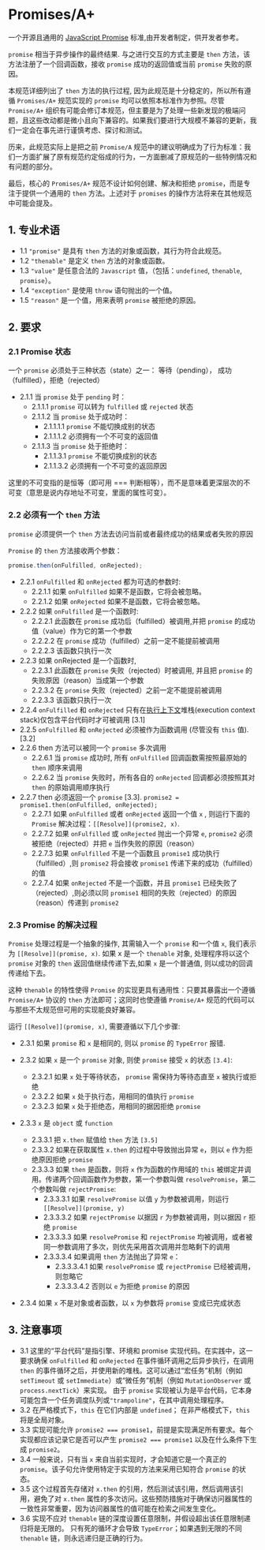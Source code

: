 # Promises/A+

一个开源且通用的 [JavaScript Promise](https://promisesaplus.com/) 标准,由开发者制定，供开发者参考。

`promise` 相当于异步操作的最终结果. 与之进行交互的方式主要是 `then` 方法，该方法注册了一个回调函数，接收 `promise` 成功的返回值或当前 `promise` 失败的原因。

本规范详细列出了 `then` 方法的执行过程, 因为此规范是十分稳定的，所以所有遵循 `Promises/A+` 规范实现的 `promise` 均可以依照本标准作为参照。尽管 `Promise/A+` 组织有可能会修订本规范，但主要是为了处理一些新发现的极端问题，且这些改动都是微小且向下兼容的。如果我们要进行大规模不兼容的更新，我们一定会在事先进行谨慎考虑、探讨和测试。

历来，此规范实际上是把之前 `Promise/A` 规范中的建议明确成为了行为标准：我们一方面扩展了原有规范约定俗成的行为，一方面删减了原规范的一些特例情况和有问题的部分。

最后，核心的 `Promises/A+` 规范不设计如何创建、解决和拒绝 `promise`，而是专注于提供一个通用的 `then` 方法。上述对于 `promises` 的操作方法将来在其他规范中可能会提及。

## 1. 专业术语

- 1.1 `"promise"` 是具有 `then` 方法的对象或函数，其行为符合此规范。
- 1.2 `"thenable"` 是定义 `then` 方法的对象或函数。
- 1.3 `"value"` 是任意合法的 `Javascript` 值，（包括：`undefined`, `thenable`, `promise`）。
- 1.4 `"exception"` 是使用 `throw` 语句抛出的一个值。
- 1.5 `"reason"` 是一个值，用来表明 `promise` 被拒绝的原因。

## 2. 要求

### 2.1 Promise 状态

一个 `promise` 必须处于三种状态（state）之一： 等待（pending）， 成功（fulfilled），拒绝（rejected）

- 2.1.1 当 `promise` 处于 `pending` 时：
  - 2.1.1.1 `promise` 可以转为 `fulfilled` 或 `rejected` 状态
  - 2.1.1.2 当 `promise` 处于成功时：
    - 2.1.1.1.1 `promise` 不能切换成别的状态
    - 2.1.1.1.2 必须拥有一个不可变的返回值
  - 2.1.1.3 当 `promise` 处于拒绝时：
    - 2.1.1.3.1 `promise` 不能切换成别的状态
    - 2.1.1.3.2 必须拥有一个不可变的返回原因

这里的不可变指的是恒等（即可用 === 判断相等），而不是意味着更深层次的不可变（意思是说内存地址不可变，里面的属性可变）。

### 2.2 必须有⼀个 `then` ⽅法

`promise` 必须提供一个 `then` 方法去访问当前或者最终成功的结果或者失败的原因

`Promise` 的 `then` 方法接收两个参数：

```js
promise.then(onFulfilled, onRejected);
```

- 2.2.1 `onFulfilled` 和 `onRejected` 都为可选的参数时:
  - 2.2.1.1 如果 `onFulfilled` 如果不是函数，它将会被忽略。
  - 2.2.1.2 如果 `onRejected` 如果不是函数，它将会被忽略。
- 2.2.2 如果 `onFulfilled` 是一个函数时:
  - 2.2.2.1 此函数在 `promise` 成功后（fulfilled）被调用,并把 `promise` 的成功值（value）作为它的第一个参数
  - 2.2.2.2 在 `promise` 成功（fulfilled）之前一定不能提前被调用
  - 2.2.2.3 该函数只执行一次
- 2.2.3 如果 onRejected 是一个函数时,
  - 2.2.3.1 此函数在 `promise` 失败（rejected）时被调用, 并且把 `promise` 的失败原因（reason）当成第一个参数
  - 2.2.3.2 在 `promise` 失败（rejected）之前一定不能提前被调用
  - 2.2.3.3 该函数只执行一次
- 2.2.4 `onFulfilled` 和 `onRejected` 只有在[执行上下文](https://es5.github.io/#x10.3)堆栈(execution context stack)仅包含平台代码时才可被调用 [3.1]
- 2.2.5 `onFulfilled` 和 `onRejected` 必须被作为函数调用 (尽管没有 `this` 值). [3.2]
- 2.2.6 then 方法可以被同一个 `promise` 多次调用
  - 2.2.6.1 当 `promise` 成功时, 所有 `onFulfilled` 回调函数需按照最原始的 `then` 顺序来调用
  - 2.2.6.2 当 `promise` 失败时，所有各自的 `onRejected` 回调都必须按照其对 `then` 的原始调用顺序执行
- 2.2.7 then 必须返回一个 `promise` [3.3]. `promise2 = promise1.then(onFulfilled, onRejected);`
  - 2.2.7.1 如果 `onFulfilled` 或者 `onRejected` 返回一个值 `x` , 则运行下面的 `Promise` 解决过程：`[[Resolve]](promise2, x)`.
  - 2.2.7.2 如果 `onFulfilled` 或 `onRejected` 抛出一个异常 `e`, `promise2` 必须被拒绝（rejected）并把 `e` 当作失败的原因（reason）
  - 2.2.7.3 如果 `onFulfilled` 不是一个函数且 `promise1` 成功执行（fulfilled）,则 `promise2` 将会接收 `promise1` 传递下来的成功（fulfilled）的值
  - 2.2.7.4 如果 `onRejected` 不是一个函数，并且 `promise1` 已经失败了（rejected）,则必须以同 `promise1` 相同的失败（rejected）的原因（reason）传递到 `promise2`

### 2.3 Promise 的解决过程

`Promise` 处理过程是一个抽象的操作, 其需输入一个 `promise` 和一个值 `x`, 我们表示为 `[[Resolve]](promise, x)`. 如果 x 是一个 `thenable` 对象, 处理程序将以这个 `promise` 对象的 `then` 返回值继续传递下去,如果 `x` 是一个普通值, 则以成功的回调传递给下去。

这种 `thenable` 的特性使得 `Promise` 的实现更具有通用性：只要其暴露出一个遵循 `Promise/A+` 协议的 `then` 方法即可；这同时也使遵循 `Promise/A+` 规范的代码可以与那些不太规范但可用的实现能良好兼容。

运行 `[[Resolve]](promise, x)`, 需要遵循以下几个步骤:

- 2.3.1 如果 `promise` 和 `x` 是相同的, 则以 `promise` 的 `TypeError` 报错.
- 2.3.2 如果 `x` 是一个 `promise` 对象, 则使 `promise` 接受 `x` 的状态 `[3.4]`:
  - 2.3.2.1 如果 `x` 处于等待状态， `promise` 需保持为等待态直至 `x` 被执行或拒绝
  - 2.3.2.2 如果 `x` 处于执行态，用相同的值执行 `promise`
  - 2.3.2.3 如果 `x` 处于拒绝态，用相同的据因拒绝 `promise`
- 2.3.3 `x` 是 `object` 或 `function`

  - 2.3.3.1 把 `x.then` 赋值给 `then` 方法 `[3.5]`
  - 2.3.3.2 如果在获取属性 `x.then` 的过程中导致抛出异常 `e`，则以 `e` 作为拒绝原因拒绝 `promise`
  - 2.3.3.3 如果 `then` 是函数，则将 `x` 作为函数的作用域的 `this` 被绑定并调用。传递两个回调函数作为参数，第一个参数叫做 `resolvePromise`，第二个参数叫做 `rejectPromise`:
    - 2.3.3.3.1 如果 `resolvePromise` 以值 `y` 为参数被调用，则运行 `[[Resolve]](promise, y)`
    - 2.3.3.3.2 如果 `rejectPromise` 以据因 `r` 为参数被调用，则以据因 `r` 拒绝 `promise`
    - 2.3.3.3.3 如果 `resolvePromise` 和 `rejectPromise` 均被调用，或者被同一参数调用了多次，则优先采用首次调用并忽略剩下的调用
    - 2.3.3.3.4 如果调用 `then` 方法抛出了异常 `e`：
      - 2.3.3.3.4.1 如果 `resolvePromise` 或 `rejectPromise` 已经被调用，则忽略它
      - 2.3.3.3.4.2 否则以 `e` 为拒绝 `promise` 的原因

- 2.3.4 如果 `x` 不是对象或者函数，以 `x` 为参数将 `promise` 变成已完成状态

## 3. 注意事项

- 3.1 这里的“平台代码”是指引擎、环境和 promise 实现代码。在实践中，这一要求确保 `onFulfilled` 和 `onRejected` 在事件循环调用之后异步执行，在调用 `then` 的事件循环之后，并使用新的堆栈。这可以通过“宏任务”机制（例如 `setTimeout` 或 `setImmediate`）或“微任务”机制（例如 `MutationObserver` 或 `process.nextTick`）来实现。 由于 `promise` 实现被认为是平台代码，它本身可能包含一个任务调度队列或`"trampoline"`，在其中调用处理程序。
- 3.2 在严格模式下，`this` 在它们内部是 `undefined`； 在非严格模式下，`this` 将是全局对象。
- 3.3 实现可能允许 `promise2 === promise1`，前提是实现满足所有要求。每个实现都应该记录它是否可以产生 `promise2 === promise1` 以及在什么条件下生成 `promise2`。
- 3.4 一般来说，只有当 `x` 来自当前实现时，才会知道它是一个真正的 `promise`。该子句允许使用特定于实现的方法来采用已知符合 `promise` 的状态。
- 3.5 这个过程首先存储对 `x.then` 的引用，然后测试该引用，然后调用该引用，避免了对 `x.then` 属性的多次访问。这些预防措施对于确保访问器属性的一致性非常重要，因为访问器属性的值可能在检索之间发生变化。
- 3.6 实现不应对 `thenable` 链的深度设置任意限制，并假设超出该任意限制递归将是无限的。 只有死的循环才会导致 `TypeError`；如果遇到无限的不同 `thenable` 链，则永远递归是正确的行为。
